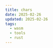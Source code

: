```yaml
---
title: chars
date: 2025-02-26
updated: 2025-02-26
tags:
  - wasm
  - tools
  - rust
---
```


<body>
  <script type="module" src="/js/chars.js"></script>
  <link href="./chars.css" rel="stylesheet" type="text/css">
  <div id="output">
</body>
